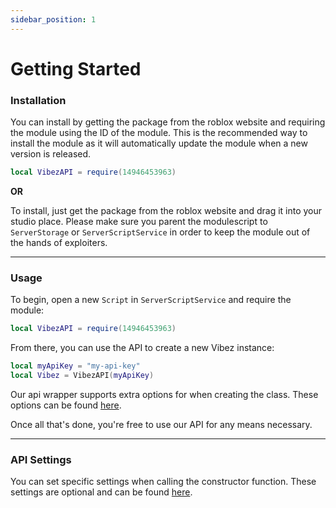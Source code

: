 ```yaml
---
sidebar_position: 1
---
```


# Getting Started

### Installation

You can install by getting the package from the roblox website and requiring the module using the ID of the module. This is the recommended way to install the module as it will automatically update the module when a new version is released.

```lua
local VibezAPI = require(14946453963)
```

**OR**

To install, just get the package from the roblox website and drag it into your studio place. Please make sure you parent the modulescript to `ServerStorage` or `ServerScriptService` in order to keep the module out of the hands of exploiters.

---

### Usage

To begin, open a new `Script` in `ServerScriptService` and require the module:

```lua
local VibezAPI = require(14946453963)
```

From there, you can use the API to create a new Vibez instance:

```lua
local myApiKey = "my-api-key"
local Vibez = VibezAPI(myApiKey)
```

Our api wrapper supports extra options for when creating the class. These options can be found [here](/VibezAPI/api/VibezAPI#extraOptionsType).

Once all that's done, you're free to use our API for any means necessary.

---

### API Settings
You can set specific settings when calling the constructor function. These settings are optional and can be found [here](/VibezAPI/api/VibezAPI#extraOptionsType).